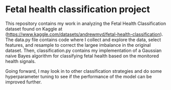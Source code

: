 # Fetal health classification project

This repository contains my work in analyzing the Fetal Health Classification dataset found on Kaggle at (https://www.kaggle.com/datasets/andrewmvd/fetal-health-classification).
The data.py file contains code where I collect and explore the data, select features, and resample to correct the largee imbalance
in the original dataset. Then, classification.py contains my implementation of a Gaussian naive Bayes algorithm for classifying fetal health
based on the monitored health signals. 

Going forward, I may look in to other classification strategies and do some hyperparameter tuning to see if the performance of the 
model can be improved further.
